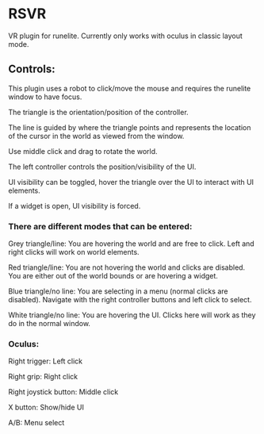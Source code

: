 # RSVR
VR plugin for runelite. Currently only works with oculus in classic layout mode.

## Controls:
This plugin uses a robot to click/move the mouse and requires the runelite window to have focus.

The triangle is the orientation/position of the controller. 

The line is guided by where the triangle points and represents the location of the cursor in the world as viewed from the window.

Use middle click and drag to rotate the world.

The left controller controls the position/visibility of the UI.

UI visibility can be toggled, hover the triangle over the UI to interact with UI elements.

If a widget is open, UI visibility is forced.

### There are different modes that can be entered:

Grey triangle/line: You are hovering the world and are free to click. Left and right clicks will work on world elements. 

Red triangle/line: You are not hovering the world and clicks are disabled. You are either out of the world bounds or are hovering a widget.

Blue triangle/no line: You are selecting in a menu (normal clicks are disabled). Navigate with the right controller buttons and left click to select.

White triangle/no line: You are hovering the UI. Clicks here will work as they do in the normal window.

### Oculus:
Right trigger: Left click

Right grip: Right click

Right joystick button: Middle click

X button: Show/hide UI

A/B: Menu select
